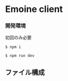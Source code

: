 # Emoine client

### 開発環境

初回のみ必要
```shell
$ npm i
```

```shell
$ npm run dev
```

## ファイル構成

<!-- TODO -->
